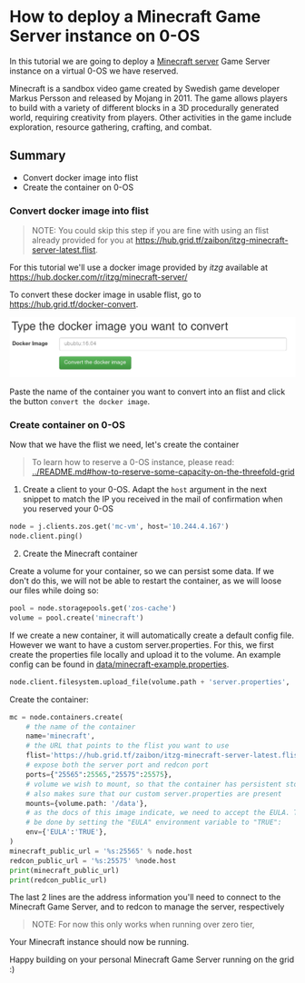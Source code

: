 # How to deploy a Minecraft Game Server instance on 0-OS

In this tutorial we are going to deploy a [Minecraft server](https://en.wikipedia.org/wiki/Minecraft) Game Server instance on a virtual 0-OS we have reserved.

Minecraft is a sandbox video game created by Swedish game developer Markus Persson and released by Mojang in 2011.
The game allows players to build with a variety of different blocks in a 3D procedurally generated world, requiring creativity from players.
Other activities in the game include exploration, resource gathering, crafting, and combat.

## Summary

- Convert docker image into flist
- Create the container on 0-OS

### Convert docker image into flist

> NOTE: You could skip this step if you are fine with using an flist
> already provided for you at <https://hub.grid.tf/zaibon/itzg-minecraft-server-latest.flist>.

For this tutorial we'll use a docker image provided by _itzg_ available at <https://hub.docker.com/r/itzg/minecraft-server/>

To convert these docker image in usable flist, go to https://hub.grid.tf/docker-convert.

![tfhub docker convertion](images/hub-convert.png)

Paste the name of the container you want to convert into an flist and click the button `convert the docker image`.

### Create container on 0-OS

Now that we have the flist we need, let's create the container

> To learn how to reserve a 0-OS instance, please read:
> [../README.md#how-to-reserve-some-capacity-on-the-threefold-grid](../README.md#how-to-reserve-some-capacity-on-the-threefold-grid)

1. Create a client to your 0-OS. Adapt the `host` argument in the next snippet to match the IP you received in the mail of confirmation when you reserved your 0-OS

```python
node = j.clients.zos.get('mc-vm', host='10.244.4.167')
node.client.ping()
```

2. Create the Minecraft container

Create a volume for your container, so we can persist some data. If we don't do
this, we will not be able to restart the container, as we will loose our files
while doing so:

```python
pool = node.storagepools.get('zos-cache')
volume = pool.create('minecraft')
```

If we create a new container, it will automatically create a default config
file. However we want to have a custom server.properties. For this, we first create
the properties file locally and upload it to the volume. An example config can be found in
[data/minecraft-example.properties](data/minecraft-example.properties).

```python
node.client.filesystem.upload_file(volume.path + 'server.properties', '/path/to/server.properties')
```

Create the container:

```python
mc = node.containers.create(
    # the name of the container
    name='minecraft',
    # the URL that points to the flist you want to use
    flist='https://hub.grid.tf/zaibon/itzg-minecraft-server-latest.flist',
    # expose both the server port and redcon port
    ports={"25565":25565,"25575":25575},
    # volume we wish to mount, so that the container has persistent storage
    # also makes sure that our custom server.properties are present
    mounts={volume.path: '/data'},
    # as the docs of this image indicate, we need to accept the EULA. This can
    # be done by setting the "EULA" environment variable to "TRUE":
    env={'EULA':'TRUE'},
)
minecraft_public_url = '%s:25565' % node.host
redcon_public_url = '%s:25575' %node.host
print(minecraft_public_url)
print(redcon_public_url)
```

The last 2 lines are the address information you'll need to connect to the Minecraft Game Server, and to redcon to manage the server, respectively

> NOTE: For now this only works when running over zero tier,

Your Minecraft instance should now be running.

Happy building on your personal Minecraft Game Server running on the grid :)
